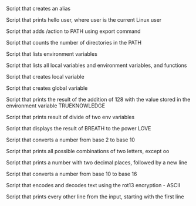 Script that creates an alias

Script that prints hello user, where user is the current Linux user

Script that adds /action to PATH using export command

Script that counts  the number of directories in the PATH

Script that lists environment variables

Script that lists all local variables and environment variables, and functions

Script that creates local variable

Script that creates global variable

Script that prints the result of the addition of 128 with the value stored in the environment variable TRUEKNOWLEDGE

Script that prints result of divide of two env variables

Script that displays the result of BREATH to the power LOVE

Script that converts a number from base 2 to base 10

Script that prints all possible combinations of two letters, except oo

Script that prints a number with two decimal places, followed by a new line

Script that converts a number from base 10 to base 16

Script that encodes and decodes text using the rot13 encryption - ASCII

Script that prints every other line from the input, starting with the first line
